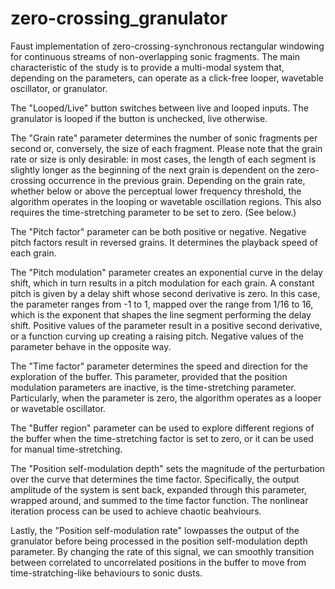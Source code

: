 # zero-crossing_granulator
Faust implementation of zero-crossing-synchronous rectangular windowing for continuous streams of non-overlapping sonic fragments. The main characteristic of the study is to provide a multi-modal system that, depending on the parameters, can operate as a click-free looper, wavetable oscillator, or granulator.

The "Looped/Live" button switches between live and looped inputs. The granulator is looped if the button is unchecked, live otherwise.

The "Grain rate" parameter determines the number of sonic fragments per second or, conversely, the size of each fragment. Please note that the grain rate or size is only desirable: in most cases, the length of each segment is slightly longer as the beginning of the next grain is dependent on the zero-crossing occurrence in the previous grain. Depending on the grain rate, whether below or above the perceptual lower frequency threshold, the algorithm operates in the looping or wavetable oscillation regions. This also requires the time-stretching parameter to be set to zero. (See below.)

The "Pitch factor" parameter can be both positive or negative. Negative pitch factors result in reversed grains. It determines the playback speed of each grain.

The "Pitch modulation" parameter creates an exponential curve in the delay shift, which in turn results in a pitch modulation for each grain. A constant pitch is given by a delay shift whose second derivative is zero. In this case, the parameter ranges from -1 to 1, mapped over the range from 1/16 to 16, which is the exponent that shapes the line segment performing the delay shift. Positive values of the parameter result in a positive second derivative, or a function curving up creating a raising pitch. Negative values of the parameter behave in the opposite way.

The "Time factor" parameter determines the speed and direction for the exploration of the buffer. This parameter, provided that the position modulation parameters are inactive, is the time-stretching parameter. Particularly, when the parameter is zero, the algorithm operates as a looper or wavetable oscillator.

The "Buffer region" parameter can be used to explore different regions of the buffer when the time-stretching factor is set to zero, or it can be used for manual time-stretching.

The "Position self-modulation depth" sets the magnitude of the perturbation over the curve that determines the time factor. Specifically, the output amplitude of the system is sent back, expanded through this parameter, wrapped around, and summed to the time factor function. The nonlinear iteration process can be used to achieve chaotic beahviours.

Lastly, the "Position self-modulation rate" lowpasses the output of the granulator before being processed in the position self-modulation depth parameter. By changing the rate of this signal, we can smoothly transition between correlated to uncorrelated positions in the buffer to move from time-stratching-like behaviours to sonic dusts.
